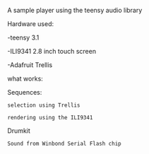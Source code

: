 A sample player using the teensy audio library

Hardware used:

-teensy 3.1

-ILI9341 2.8 inch touch screen

-Adafruit Trellis

what works:

Sequences:

    selection using Trellis
    
    rendering using the ILI9341
    
Drumkit

    Sound from Winbond Serial Flash chip
